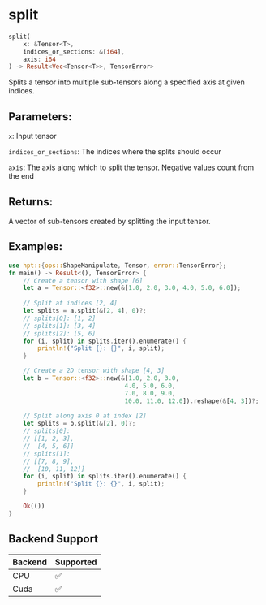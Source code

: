 # split
```rust
split(
    x: &Tensor<T>,
    indices_or_sections: &[i64],
    axis: i64
) -> Result<Vec<Tensor<T>>, TensorError>
```
Splits a tensor into multiple sub-tensors along a specified axis at given indices.

## Parameters:
`x`: Input tensor

`indices_or_sections`: The indices where the splits should occur

`axis`: The axis along which to split the tensor. Negative values count from the end

## Returns:
A vector of sub-tensors created by splitting the input tensor.

## Examples:
```rust
use hpt::{ops::ShapeManipulate, Tensor, error::TensorError};
fn main() -> Result<(), TensorError> {
    // Create a tensor with shape [6]
    let a = Tensor::<f32>::new(&[1.0, 2.0, 3.0, 4.0, 5.0, 6.0]);
    
    // Split at indices [2, 4]
    let splits = a.split(&[2, 4], 0)?;
    // splits[0]: [1, 2]
    // splits[1]: [3, 4]
    // splits[2]: [5, 6]
    for (i, split) in splits.iter().enumerate() {
        println!("Split {}: {}", i, split);
    }

    // Create a 2D tensor with shape [4, 3]
    let b = Tensor::<f32>::new(&[1.0, 2.0, 3.0, 
                                4.0, 5.0, 6.0,
                                7.0, 8.0, 9.0,
                                10.0, 11.0, 12.0]).reshape(&[4, 3])?;
    
    // Split along axis 0 at index [2]
    let splits = b.split(&[2], 0)?;
    // splits[0]:
    // [[1, 2, 3],
    //  [4, 5, 6]]
    // splits[1]:
    // [[7, 8, 9],
    //  [10, 11, 12]]
    for (i, split) in splits.iter().enumerate() {
        println!("Split {}: {}", i, split);
    }

    Ok(())
}
```
## Backend Support
| Backend | Supported |
|---------|-----------|
| CPU     | ✅         |
| Cuda    | ✅        |